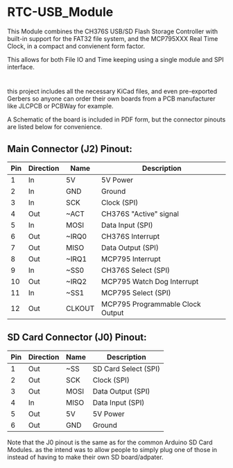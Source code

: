 # RTC-USB_Module
This Module combines the CH376S USB/SD Flash Storage Controller with built-in support for the FAT32 file system, and the MCP795XXX Real Time Clock, in a compact and convienent form factor.

This allows for both File IO and Time keeping using a single module and SPI interface.
#

this project includes all the necessary KiCad files, and even pre-exported Gerbers so anyone can order their own boards from a PCB manufacturer like JLCPCB or PCBWay for example.

A Schematic of the board is included in PDF form, but the connector pinouts are listed below for convenience.

## Main Connector (J2) Pinout:

| Pin | Direction |  Name  | Description |
|-----|-----------|--------|-------------|
|  1  | In        | 5V     | 5V Power |
|  2  | In        | GND    | Ground |
|  3  | In        | SCK    | Clock (SPI) |
|  4  | Out       | ~ACT   | CH376S "Active" signal |
|  5  | In        | MOSI   | Data Input (SPI) |
|  6  | Out       | ~IRQ0  | CH376S Interrupt |
|  7  | Out       | MISO   | Data Output (SPI) |
|  8  | Out       | ~IRQ1  | MCP795 Interrupt |
|  9  | In        | ~SS0   | CH376S Select (SPI) |
|  10 | Out       | ~IRQ2  | MCP795 Watch Dog Interrupt |
|  11 | In        | ~SS1   | MCP795 Select (SPI) |
|  12 | Out       | CLKOUT | MCP795 Programmable Clock Output |

## SD Card Connector (J0) Pinout:

| Pin | Direction |  Name  | Description |
|-----|-----------|--------|-------------|
|  1  | Out       | ~SS    | SD Card Select (SPI) |
|  2  | Out       | SCK    | Clock (SPI) |
|  3  | Out       | MOSI   | Data Output (SPI) |
|  4  | In        | MISO   | Data Input (SPI) |
|  5  | Out       | 5V     | 5V Power |
|  6  | Out       | GND    | Ground |

Note that the J0 pinout is the same as for the common Arduino SD Card Modules. as the intend was to allow people to simply plug one of those in instead of having to make their own SD board/adpater.

